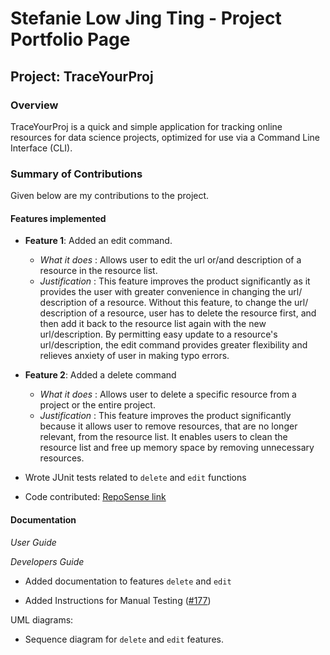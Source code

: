# Stefanie Low Jing Ting - Project Portfolio Page

## Project: TraceYourProj

### Overview 
TraceYourProj is a quick and simple application for tracking online resources for data science projects, 
optimized for use via a Command Line Interface (CLI).

### Summary of Contributions
Given below are my contributions to the project.

#### Features implemented

* **Feature 1**: Added an edit command.
    * <i>What it does</i> : Allows user to edit the url or/and description of a resource in the resource list. 
    * <i>Justification</i> : This feature improves the product significantly as it provides the user with greater convenience 
    in changing the url/ description of a resource. Without this feature, to change the url/ description of a resource, 
      user has to delete the resource first, and then add it back to the resource list again with the new url/description.
    By permitting easy update to a resource's url/description, the edit command provides greater flexibility
      and relieves anxiety of user in making typo errors.
      

* **Feature 2**: Added a delete command
    * <i>What it does</i> : Allows user to delete a specific resource from a project or the entire project.
    * <i>Justification</i> : This feature improves the product significantly because it allows user to remove
      resources, that are no longer relevant, from the resource list. It enables users to clean the resource list and
      free up memory space by removing unnecessary resources.  
     

* Wrote JUnit tests related to `delete` and `edit` functions

* Code contributed: [RepoSense link](https://nus-cs2113-ay2021s2.github.io/tp-dashboard/#breakdown=true&search=s-t-e-f)

#### Documentation

<i>User Guide</i>

<i>Developers Guide</i>
* Added documentation to features `delete` and `edit`
  
* Added Instructions for Manual Testing 
  ([#177](https://github.com/AY2021S2-CS2113-W10-3/tp/pull/177))
  
UML diagrams: 
* Sequence diagram for `delete` and `edit` features.
  



    